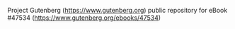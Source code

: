 Project Gutenberg (https://www.gutenberg.org) public repository for eBook #47534 (https://www.gutenberg.org/ebooks/47534)
